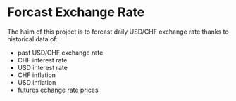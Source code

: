 # Forcast Exchange Rate

The haim of this project is to forcast daily USD/CHF exchange rate thanks to historical data of: 
- past USD/CHF exchange rate
- CHF interest rate 
- USD interest rate 
- CHF inflation 
- USD inflation 
- futures echange rate prices 


